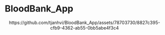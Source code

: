 # BloodBank_App

<center> https://github.com/tjanhvi/BloodBank_App/assets/78703730/8827c395-cfb9-4362-ab55-0bb5abe4f3c4 </center>


